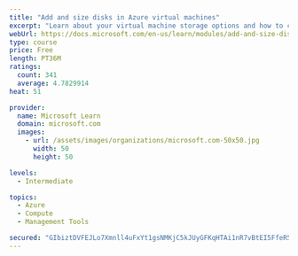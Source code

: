 ```yaml
---
title: "Add and size disks in Azure virtual machines"
excerpt: "Learn about your virtual machine storage options and how to choose between standard and premium, managed and unmanaged disks for your Azure virtual machine."
webUrl: https://docs.microsoft.com/en-us/learn/modules/add-and-size-disks-in-azure-virtual-machines/
type: course
price: Free
length: PT36M
ratings:
  count: 341
  average: 4.7829914
heat: 51

provider:
  name: Microsoft Learn
  domain: microsoft.com
  images:
    - url: /assets/images/organizations/microsoft.com-50x50.jpg
      width: 50
      height: 50

levels:
  - Intermediate

topics:
  - Azure
  - Compute
  - Management Tools

secured: "GIbiztDVFEJLo7Xmnll4uFxYt1gsNMKjC5kJUyGFKqHTAi1nR7vBtEI5FfeR55w6LXaCChiZheWJjkuJ9UhCWeVvxKwq4ojgYocAeqZoaQj5TlSghUQxptXWkJurN6C05T3NZGFGQR0Drw63hPJn55Fo9L86KJmH1xn2qyyzac3RmyGGqBnuMKc/kjcAAT4MWFjD9PBcxoZVqFs3KjTu1vBvjwRkXvYH0Nkp+HguRnx+FbBFQegliTFq080b+DRCF8/IDefkJnGt8OlaoYFudGpw1U1wAv4ClGzyItw4cKwU6ME25oSktxmOLxrpga5XRzDv83qNso/mY4IZYN9mxY39BdMBTgCvZcsDgTN8oUWR1r6ZDBbiqSnjjtCuBoK7AGpKkQ66CLANkTxEiJtmnBk3PffamM6ACakMWOvYjQI=;S59EW57C42PsTYgC4D3uow=="
---
```


